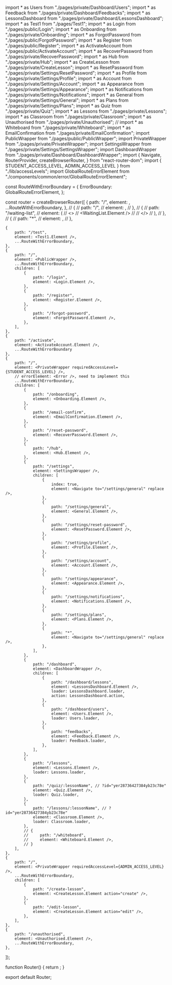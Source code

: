 import * as Users from "./pages/private/Dashboard/Users";
import * as Feedback from "./pages/private/Dashboard/Feedbacks";
import * as LessonsDashboard from "./pages/private/Dashboard/LessonsDashboard";
import * as Test1 from "./pages/Test1";
import * as Login from "./pages/public/Login";
import * as Onboarding from "./pages/private/Onboarding";
import * as ForgotPassword from "./pages/public/ForgotPassword";
import * as Register from "./pages/public/Register";
import * as ActivateAccount from "./pages/public/ActivateAccount";
import * as RecoverPassword from "./pages/private/RecoverPassword";
import * as Hub from "./pages/private/Hub";
import * as CreateLesson from "./pages/private/CreateLesson";
import * as ResetPassword from "./pages/private/Settings/ResetPassword";
import * as Profile from "./pages/private/Settings/Profile";
import * as Account from "./pages/private/Settings/Account";
import * as Appearance from "./pages/private/Settings/Appearance";
import * as Notifications from "./pages/private/Settings/Notifications";
import * as General from "./pages/private/Settings/General";
import * as Plans from "./pages/private/Settings/Plans";
import * as Quiz from "./pages/private/Quiz";
import * as Lessons from "./pages/private/Lessons";
import * as Classroom from "./pages/private/Classroom";
import * as Unauthorised from "./pages/private/Unauthorised";
// import * as Whiteboard from "./pages/private/Whiteboard";
import * as EmailConfirmation from "./pages/private/EmailConfirmation";
import PublicWrapper from "./pages/public/PublicWrapper";
import PrivateWrapper from "./pages/private/PrivateWrapper";
import SettingsWrapper from "./pages/private/Settings/SettingsWrapper";
import DashboardWrapper from "./pages/private/Dashboard/DashboardWrapper";
import {
    Navigate,
    RouterProvider,
    createBrowserRouter,
} from "react-router-dom";
import { STUDENT_ACCESS_LEVEL, ADMIN_ACCESS_LEVEL } from "./lib/accessLevels";
import GlobalRouteErrorElement from "./components/common/error/GlobalRouteErrorElement";

const RouteWithErrorBoundary = {
    ErrorBoundary: GlobalRouteErrorElement,
};

const router = createBrowserRouter([
    {
        path: "/",
        element: <Navigate to="/login" replace />,
        ...RouteWithErrorBoundary,
    },
    // {
    //     path: "/",
    //     element: <PrivateWrapper requiredAccessLevel={STUDENT_ACCESS_LEVEL} />,
    // },
    // {
    //     path: "/waiting-list",
    //     element: (
    //         <>
    //             <WaitingList.Element />
    //             <PublicFooter />
    //         </>
    //     ),
    // },
    // {
    //     path: "*",
    //     element: <Navigate to="/" replace />,
    // },

    {
        path: "/test",
        element: <Test1.Element />,
        ...RouteWithErrorBoundary,
    },
    {
        path: "/",
        element: <PublicWrapper />,
        ...RouteWithErrorBoundary,
        children: [
            {
                path: "/login",
                element: <Login.Element />,
            },
            {
                path: "/register",
                element: <Register.Element />,
            },
            {
                path: "/forgot-password",
                element: <ForgotPassword.Element />,
            },
        ],
    },
    {
        path: "/activate",
        element: <ActivateAccount.Element />,
        ...RouteWithErrorBoundary
    },
    {
        path: "/",
        element: <PrivateWrapper requiredAccessLevel={STUDENT_ACCESS_LEVEL} />,
        // errorElement: <Error />, need to implement this
        ...RouteWithErrorBoundary,
        children: [
            {
                path: "/onboarding",
                element: <Onboarding.Element />,
            },
            {
                path: "/email-confirm",
                element: <EmailConfirmation.Element />,
            },
            {
                path: "/reset-password",
                element: <RecoverPassword.Element />,
            },
            {
                path: "/hub",
                element: <Hub.Element />,
            },
            {
                path: "/settings",
                element: <SettingsWrapper />,
                children: [
                    {
                        index: true,
                        element: <Navigate to="/settings/general" replace />,
                    },
                    {
                        path: "/settings/general",
                        element: <General.Element />,
                    },
                    {
                        path: "/settings/reset-password",
                        element: <ResetPassword.Element />,
                    },
                    {
                        path: "/settings/profile",
                        element: <Profile.Element />,
                    },
                    {
                        path: "/settings/account",
                        element: <Account.Element />,
                    },
                    {
                        path: "/settings/appearance",
                        element: <Appearance.Element />,
                    },
                    {
                        path: "/settings/notifications",
                        element: <Notifications.Element />,
                    },
                    {
                        path: "/settings/plans",
                        element: <Plans.Element />,
                    },
                    {
                        path: "*",
                        element: <Navigate to="/settings/general" replace />,
                    },
                ],
            },
            {
                path: "/dashboard",
                element: <DashboardWrapper />,
                children: [
                    {
                        path: "/dashboard/lessons",
                        element: <LessonsDashboard.Element />,
                        loader: LessonsDashboard.loader,
                        action: LessonsDashboard.action,
                    },
                    {
                        path: "/dashboard/users",
                        element: <Users.Element />,
                        loader: Users.loader,
                    },
                    {
                        path: "feedbacks",
                        element: <Feedback.Element />,
                        loader: Feedback.loader,
                    },
                ],
            },
            {
                path: "/lessons",
                element: <Lessons.Element />,
                loader: Lessons.loader,
            },
            {
                path: "/quiz/:lessonName", // ?id="yer28736427384yb23c78e"
                element: <Quiz.Element />,
                loader: Quiz.loader,
            },
            {
                path: "/lessons/:lessonName", // ?id="yer28736427384yb23c78e"
                element: <Classroom.Element />,
                loader: Classroom.loader,
            },
            // {
            //     path: "/whiteboard",
            //     element: <Whiteboard.Element />,
            // }
        ],
    },
    {
        path: "/",
        element: <PrivateWrapper requiredAccessLevel={ADMIN_ACCESS_LEVEL} />,
        ...RouteWithErrorBoundary,
        children: [
            {
                path: "/create-lesson",
                element: <CreateLesson.Element action="create" />,
            },
            {
                path: "/edit-lesson",
                element: <CreateLesson.Element action="edit" />,
            },
        ],
    },
    {
        path: "/unauthorised",
        element: <Unauthorised.Element />,
        ...RouteWithErrorBoundary,
    },
]);

function Router() {
    return <RouterProvider router={router} />;
}

export default Router;
